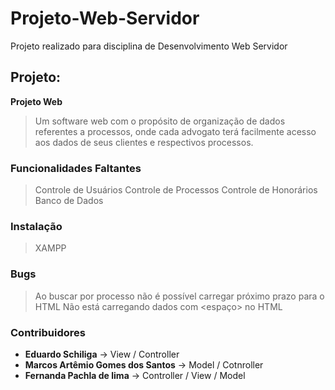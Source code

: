 # Projeto-Web-Servidor

Projeto realizado para disciplina de Desenvolvimento Web Servidor

## Projeto:
**Projeto Web**
> Um software web com o propósito de organização de dados referentes a processos, onde cada advogato terá facilmente acesso aos dados de seus clientes e respectivos processos.

### Funcionalidades Faltantes
> Controle de Usuários
> Controle de Processos
> Controle de Honorários
> Banco de Dados

### Instalação
> XAMPP

### Bugs
> Ao buscar por processo não é possível carregar próximo prazo para o HTML
> Não está carregando dados com <espaço> no HTML

### Contribuidores
- **Eduardo Schiliga** -> View / Controller
- **Marcos Artêmio Gomes dos Santos** -> Model / Cotnroller
- **Fernanda Pachla de lima** -> Controller / View / Model
